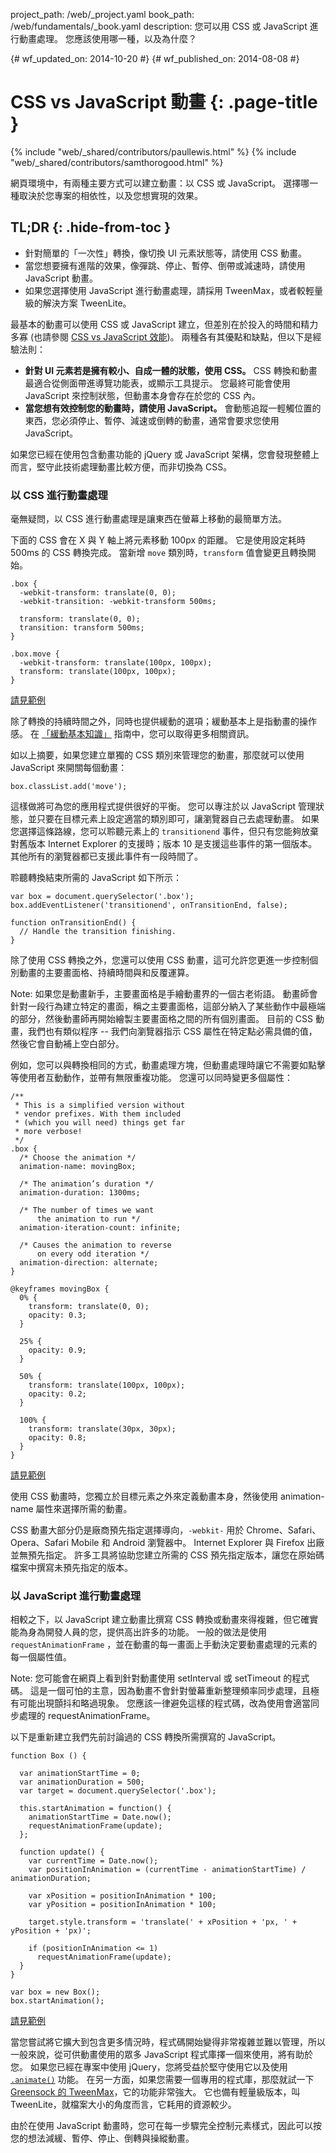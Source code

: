 project_path: /web/_project.yaml
book_path: /web/fundamentals/_book.yaml
description: 您可以用 CSS 或 JavaScript 進行動畫處理。 您應該使用哪一種，以及為什麼？

{# wf_updated_on: 2014-10-20 #}
{# wf_published_on: 2014-08-08 #}

# CSS vs JavaScript 動畫 {: .page-title }

{% include "web/_shared/contributors/paullewis.html" %}
{% include "web/_shared/contributors/samthorogood.html" %}


網頁環境中，有兩種主要方式可以建立動畫：以 CSS 或 JavaScript。 選擇哪一種取決於您專案的相依性，以及您想實現的效果。

## TL;DR {: .hide-from-toc }
- 針對簡單的「一次性」轉換，像切換 UI 元素狀態等，請使用 CSS 動畫。
- 當您想要擁有進階的效果，像彈跳、停止、暫停、倒帶或減速時，請使用 JavaScript 動畫。
- 如果您選擇使用 JavaScript 進行動畫處理，請採用 TweenMax，或者較輕量級的解決方案 TweenLite。


最基本的動畫可以使用 CSS 或 JavaScript 建立，但差別在於投入的時間和精力多寡 (也請參閱 [CSS vs JavaScript 效能]({{site.fundamentals}}/look-and-feel/animations/animations-and-performance.html#css-vs-javascript-performance))。 兩種各有其優點和缺點，但以下是經驗法則：

* **針對 UI 元素若是擁有較小、自成一體的狀態，使用 CSS。** CSS 轉換和動畫最適合從側面帶進導覽功能表，或顯示工具提示。 您最終可能會使用 JavaScript 來控制狀態，但動畫本身會存在於您的 CSS 內。
* **當您想有效控制您的動畫時，請使用 JavaScript。** 會動態追蹤一輕觸位置的東西，您必須停止、暫停、減速或倒轉的動畫，通常會要求您使用 JavaScript。

如果您已經在使用包含動畫功能的 jQuery 或 JavaScript 架構，您會發現整體上而言，堅守此技術處理動畫比較方便，而非切換為 CSS。

### 以 CSS 進行動畫處理

毫無疑問，以 CSS 進行動畫處理是讓東西在螢幕上移動的最簡單方法。

下面的 CSS 會在 X 與 Y 軸上將元素移動 100px 的距離。 它是使用設定耗時 500ms 的 CSS 轉換完成。 當新增 `move` 類別時，`transform` 值會變更且轉換開始。


    .box {
      -webkit-transform: translate(0, 0);
      -webkit-transition: -webkit-transform 500ms;
    
      transform: translate(0, 0);
      transition: transform 500ms;
    }
    
    .box.move {
      -webkit-transform: translate(100px, 100px);
      transform: translate(100px, 100px);
    }
    

<a href="https://googlesamples.github.io/web-fundamentals/samples/../fundamentals/design-and-ui/animations/box-move-simple.html">請見範例</a>

除了轉換的持續時間之外，同時也提供緩動的選項；緩動基本上是指動畫的操作感。 在 [「緩動基本知識」](the-basics-of-easing.html) 指南中，您可以取得更多相關資訊。

如以上摘要，如果您建立單獨的 CSS 類別來管理您的動畫，那麼就可以使用 JavaScript 來開關每個動畫：


    box.classList.add('move');
    

這樣做將可為您的應用程式提供很好的平衡。 您可以專注於以 JavaScript 管理狀態，並只要在目標元素上設定適當的類別即可，讓瀏覽器自己去處理動畫。 如果您選擇這條路線，您可以聆聽元素上的 `transitionend` 事件，但只有您能夠放棄對舊版本 Internet Explorer 的支援時；版本 10 是支援這些事件的第一個版本。 其他所有的瀏覽器都已支援此事件有一段時間了。

聆聽轉換結束所需的 JavaScript 如下所示：


    var box = document.querySelector('.box');
    box.addEventListener('transitionend', onTransitionEnd, false);
    
    function onTransitionEnd() {
      // Handle the transition finishing.
    }
    

除了使用 CSS 轉換之外，您還可以使用 CSS 動畫，這可允許您更進一步控制個別動畫的主要畫面格、持續時間與和反覆運算。

Note: 如果您是動畫新手，主要畫面格是手繪動畫界的一個古老術語。 動畫師會針對一段行為建立特定的畫面，稱之主要畫面格，這部分納入了某些動作中最極端的部分，然後動畫師再開始繪製主要畫面格之間的所有個別畫面。 目前的 CSS 動畫，我們也有類似程序 -- 我們向瀏覽器指示 CSS 屬性在特定點必需具備的值，然後它會自動補上空白部分。

例如，您可以與轉換相同的方式，動畫處理方塊，但動畫處理時讓它不需要如點擊等使用者互動動作，並帶有無限重複功能。 您還可以同時變更多個屬性：


    /**
     * This is a simplified version without
     * vendor prefixes. With them included
     * (which you will need) things get far
     * more verbose!
     */
    .box {
      /* Choose the animation */
      animation-name: movingBox;
    
      /* The animation’s duration */
      animation-duration: 1300ms;
    
      /* The number of times we want
          the animation to run */
      animation-iteration-count: infinite;
    
      /* Causes the animation to reverse
          on every odd iteration */
      animation-direction: alternate;
    }
    
    @keyframes movingBox {
      0% {
        transform: translate(0, 0);
        opacity: 0.3;
      }
    
      25% {
        opacity: 0.9;
      }
    
      50% {
        transform: translate(100px, 100px);
        opacity: 0.2;
      }
    
      100% {
        transform: translate(30px, 30px);
        opacity: 0.8;
      }
    }
    

<a href="https://googlesamples.github.io/web-fundamentals/samples/../fundamentals/design-and-ui/animations/box-move-keyframes.html">請見範例</a>

使用 CSS 動畫時，您獨立於目標元素之外來定義動畫本身，然後使用 animation-name 屬性來選擇所需的動畫。

CSS 動畫大部分仍是廠商預先指定選擇導向，`-webkit-` 用於 Chrome、Safari、Opera、Safari Mobile 和 Android 瀏覽器中。 Internet Explorer 與 Firefox 出廠並無預先指定。 許多工具將協助您建立所需的 CSS 預先指定版本，讓您在原始碼檔案中撰寫未預先指定的版本。

### 以 JavaScript 進行動畫處理

相較之下，以 JavaScript 建立動畫比撰寫 CSS 轉換或動畫來得複雜，但它確實能為身為開發人員的您，提供高出許多的功能。 一般的做法是使用 `requestAnimationFrame` ，並在動畫的每一畫面上手動決定要動畫處理的元素的每一個屬性值。

Note: 您可能會在網頁上看到針對動畫使用 setInterval 或 setTimeout 的程式碼。 這是一個可怕的主意，因為動畫不會針對螢幕重新整理頻率同步處理，且極有可能出現顫抖和略過現象。 您應該一律避免這樣的程式碼，改為使用會適當同步處理的 requestAnimationFrame。

以下是重新建立我們先前討論過的 CSS 轉換所需撰寫的 JavaScript。


    function Box () {
    
      var animationStartTime = 0;
      var animationDuration = 500;
      var target = document.querySelector('.box');
    
      this.startAnimation = function() {
        animationStartTime = Date.now();
        requestAnimationFrame(update);
      };
    
      function update() {
        var currentTime = Date.now();
        var positionInAnimation = (currentTime - animationStartTime) / animationDuration;
    
        var xPosition = positionInAnimation * 100;
        var yPosition = positionInAnimation * 100;
    
        target.style.transform = 'translate(' + xPosition + 'px, ' + yPosition + 'px)';
    
        if (positionInAnimation <= 1)
          requestAnimationFrame(update);
      }
    }
    
    var box = new Box();
    box.startAnimation();
    

<a href="https://googlesamples.github.io/web-fundamentals/samples/../fundamentals/design-and-ui/animations/box-move-js.html">請見範例</a>

當您嘗試將它擴大到包含更多情況時，程式碼開始變得非常複雜並難以管理，所以一般來說，從可供動畫使用的眾多 JavaScript 程式庫擇一個來使用，將有助於您。 如果您已經在專案中使用 jQuery，您將受益於堅守使用它以及使用 [`.animate()`](http://api.jquery.com/animate/) 功能。 在另一方面，如果您需要一個專用的程式庫，那麼就試一下 [Greensock 的 TweenMax](https://github.com/greensock/GreenSock-JS/tree/master/src/minified)，它的功能非常強大。 它也備有輕量級版本，叫 TweenLite，就檔案大小的角度而言，它耗用的資源較少。

由於在使用 JavaScript 動畫時，您可在每一步驟完全控制元素樣式，因此可以按您的想法減緩、暫停、停止、倒轉與操縱動畫。


